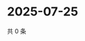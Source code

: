 # 2025-07-25

共 0 条

<!-- BEGIN ZHIHUQUESTIONS -->
<!-- 最后更新时间 Fri Jul 25 2025 07:12:19 GMT+0800 (China Standard Time) -->

<!-- END ZHIHUQUESTIONS -->
